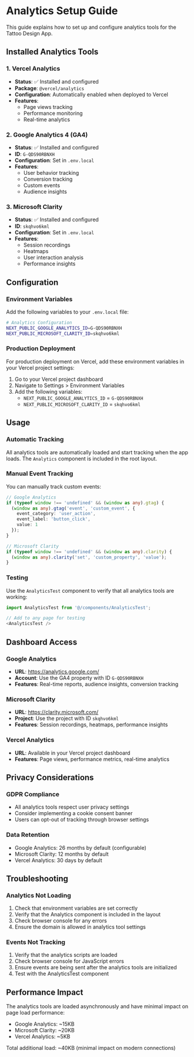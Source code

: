 # Analytics Setup Guide

This guide explains how to set up and configure analytics tools for the Tattoo Design App.

## Installed Analytics Tools

### 1. Vercel Analytics
- **Status**: ✅ Installed and configured
- **Package**: `@vercel/analytics`
- **Configuration**: Automatically enabled when deployed to Vercel
- **Features**: 
  - Page views tracking
  - Performance monitoring
  - Real-time analytics

### 2. Google Analytics 4 (GA4)
- **Status**: ✅ Installed and configured
- **ID**: `G-QDS90RBNXH`
- **Configuration**: Set in `.env.local`
- **Features**:
  - User behavior tracking
  - Conversion tracking
  - Custom events
  - Audience insights

### 3. Microsoft Clarity
- **Status**: ✅ Installed and configured
- **ID**: `skqhvo6kml`
- **Configuration**: Set in `.env.local`
- **Features**:
  - Session recordings
  - Heatmaps
  - User interaction analysis
  - Performance insights

## Configuration

### Environment Variables

Add the following variables to your `.env.local` file:

```bash
# Analytics Configuration
NEXT_PUBLIC_GOOGLE_ANALYTICS_ID=G-QDS90RBNXH
NEXT_PUBLIC_MICROSOFT_CLARITY_ID=skqhvo6kml
```

### Production Deployment

For production deployment on Vercel, add these environment variables in your Vercel project settings:

1. Go to your Vercel project dashboard
2. Navigate to Settings > Environment Variables
3. Add the following variables:
   - `NEXT_PUBLIC_GOOGLE_ANALYTICS_ID` = `G-QDS90RBNXH`
   - `NEXT_PUBLIC_MICROSOFT_CLARITY_ID` = `skqhvo6kml`

## Usage

### Automatic Tracking

All analytics tools are automatically loaded and start tracking when the app loads. The `Analytics` component is included in the root layout.

### Manual Event Tracking

You can manually track custom events:

```typescript
// Google Analytics
if (typeof window !== 'undefined' && (window as any).gtag) {
  (window as any).gtag('event', 'custom_event', {
    event_category: 'user_action',
    event_label: 'button_click',
    value: 1
  });
}

// Microsoft Clarity
if (typeof window !== 'undefined' && (window as any).clarity) {
  (window as any).clarity('set', 'custom_property', 'value');
}
```

### Testing

Use the `AnalyticsTest` component to verify that all analytics tools are working:

```typescript
import AnalyticsTest from '@/components/AnalyticsTest';

// Add to any page for testing
<AnalyticsTest />
```

## Dashboard Access

### Google Analytics
- **URL**: https://analytics.google.com/
- **Account**: Use the GA4 property with ID `G-QDS90RBNXH`
- **Features**: Real-time reports, audience insights, conversion tracking

### Microsoft Clarity
- **URL**: https://clarity.microsoft.com/
- **Project**: Use the project with ID `skqhvo6kml`
- **Features**: Session recordings, heatmaps, performance insights

### Vercel Analytics
- **URL**: Available in your Vercel project dashboard
- **Features**: Page views, performance metrics, real-time analytics

## Privacy Considerations

### GDPR Compliance
- All analytics tools respect user privacy settings
- Consider implementing a cookie consent banner
- Users can opt-out of tracking through browser settings

### Data Retention
- Google Analytics: 26 months by default (configurable)
- Microsoft Clarity: 12 months by default
- Vercel Analytics: 30 days by default

## Troubleshooting

### Analytics Not Loading
1. Check that environment variables are set correctly
2. Verify that the Analytics component is included in the layout
3. Check browser console for any errors
4. Ensure the domain is allowed in analytics tool settings

### Events Not Tracking
1. Verify that the analytics scripts are loaded
2. Check browser console for JavaScript errors
3. Ensure events are being sent after the analytics tools are initialized
4. Test with the AnalyticsTest component

## Performance Impact

The analytics tools are loaded asynchronously and have minimal impact on page load performance:
- Google Analytics: ~15KB
- Microsoft Clarity: ~20KB
- Vercel Analytics: ~5KB

Total additional load: ~40KB (minimal impact on modern connections) 